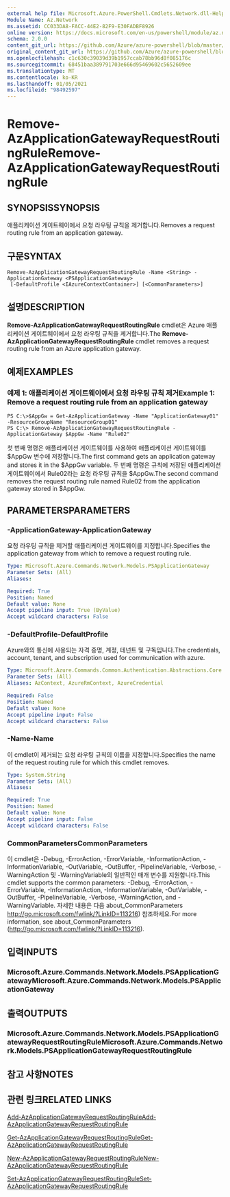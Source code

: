 ```yaml
---
external help file: Microsoft.Azure.PowerShell.Cmdlets.Network.dll-Help.xml
Module Name: Az.Network
ms.assetid: CC033DA8-FACC-44E2-82F9-E30FADBF8926
online version: https://docs.microsoft.com/en-us/powershell/module/az.network/remove-azapplicationgatewayrequestroutingrule
schema: 2.0.0
content_git_url: https://github.com/Azure/azure-powershell/blob/master/src/Network/Network/help/Remove-AzApplicationGatewayRequestRoutingRule.md
original_content_git_url: https://github.com/Azure/azure-powershell/blob/master/src/Network/Network/help/Remove-AzApplicationGatewayRequestRoutingRule.md
ms.openlocfilehash: c1c630c39039d39b1957ccab78bb96d8f085176c
ms.sourcegitcommit: 68451baa389791703e666d95469602c5652609ee
ms.translationtype: MT
ms.contentlocale: ko-KR
ms.lasthandoff: 01/05/2021
ms.locfileid: "98492597"
---
```

# <span data-ttu-id="60094-101">Remove-AzApplicationGatewayRequestRoutingRule</span><span class="sxs-lookup"><span data-stu-id="60094-101">Remove-AzApplicationGatewayRequestRoutingRule</span></span>

## <span data-ttu-id="60094-102">SYNOPSIS</span><span class="sxs-lookup"><span data-stu-id="60094-102">SYNOPSIS</span></span>
<span data-ttu-id="60094-103">애플리케이션 게이트웨이에서 요청 라우팅 규칙을 제거합니다.</span><span class="sxs-lookup"><span data-stu-id="60094-103">Removes a request routing rule from an application gateway.</span></span>

## <span data-ttu-id="60094-104">구문</span><span class="sxs-lookup"><span data-stu-id="60094-104">SYNTAX</span></span>

```
Remove-AzApplicationGatewayRequestRoutingRule -Name <String> -ApplicationGateway <PSApplicationGateway>
 [-DefaultProfile <IAzureContextContainer>] [<CommonParameters>]
```

## <span data-ttu-id="60094-105">설명</span><span class="sxs-lookup"><span data-stu-id="60094-105">DESCRIPTION</span></span>
<span data-ttu-id="60094-106">**Remove-AzApplicationGatewayRequestRoutingRule** cmdlet은 Azure 애플리케이션 게이트웨이에서 요청 라우팅 규칙을 제거합니다.</span><span class="sxs-lookup"><span data-stu-id="60094-106">The **Remove-AzApplicationGatewayRequestRoutingRule** cmdlet removes a request routing rule from an Azure application gateway.</span></span>

## <span data-ttu-id="60094-107">예제</span><span class="sxs-lookup"><span data-stu-id="60094-107">EXAMPLES</span></span>

### <span data-ttu-id="60094-108">예제 1: 애플리케이션 게이트웨이에서 요청 라우팅 규칙 제거</span><span class="sxs-lookup"><span data-stu-id="60094-108">Example 1: Remove a request routing rule from an application gateway</span></span>
```
PS C:\>$AppGw = Get-AzApplicationGateway -Name "ApplicationGateway01" -ResourceGroupName "ResourceGroup01"
PS C:\> Remove-AzApplicationGatewayRequestRoutingRule -ApplicationGateway $AppGw -Name "Rule02"
```

<span data-ttu-id="60094-109">첫 번째 명령은 애플리케이션 게이트웨이를 사용하여 애플리케이션 게이트웨이를 $AppGw 변수에 저장합니다.</span><span class="sxs-lookup"><span data-stu-id="60094-109">The first command gets an application gateway and stores it in the $AppGw variable.</span></span>
<span data-ttu-id="60094-110">두 번째 명령은 규칙에 저장된 애플리케이션 게이트웨이에서 Rule02라는 요청 라우팅 규칙을 $AppGw.</span><span class="sxs-lookup"><span data-stu-id="60094-110">The second command removes the request routing rule named Rule02 from the application gateway stored in $AppGw.</span></span>

## <span data-ttu-id="60094-111">PARAMETERS</span><span class="sxs-lookup"><span data-stu-id="60094-111">PARAMETERS</span></span>

### <span data-ttu-id="60094-112">-ApplicationGateway</span><span class="sxs-lookup"><span data-stu-id="60094-112">-ApplicationGateway</span></span>
<span data-ttu-id="60094-113">요청 라우팅 규칙을 제거할 애플리케이션 게이트웨이를 지정합니다.</span><span class="sxs-lookup"><span data-stu-id="60094-113">Specifies the application gateway from which to remove a request routing rule.</span></span>

```yaml
Type: Microsoft.Azure.Commands.Network.Models.PSApplicationGateway
Parameter Sets: (All)
Aliases:

Required: True
Position: Named
Default value: None
Accept pipeline input: True (ByValue)
Accept wildcard characters: False
```

### <span data-ttu-id="60094-114">-DefaultProfile</span><span class="sxs-lookup"><span data-stu-id="60094-114">-DefaultProfile</span></span>
<span data-ttu-id="60094-115">Azure와의 통신에 사용되는 자격 증명, 계정, 테넌트 및 구독입니다.</span><span class="sxs-lookup"><span data-stu-id="60094-115">The credentials, account, tenant, and subscription used for communication with azure.</span></span>

```yaml
Type: Microsoft.Azure.Commands.Common.Authentication.Abstractions.Core.IAzureContextContainer
Parameter Sets: (All)
Aliases: AzContext, AzureRmContext, AzureCredential

Required: False
Position: Named
Default value: None
Accept pipeline input: False
Accept wildcard characters: False
```

### <span data-ttu-id="60094-116">-Name</span><span class="sxs-lookup"><span data-stu-id="60094-116">-Name</span></span>
<span data-ttu-id="60094-117">이 cmdlet이 제거되는 요청 라우팅 규칙의 이름을 지정합니다.</span><span class="sxs-lookup"><span data-stu-id="60094-117">Specifies the name of the request routing rule for which this cmdlet removes.</span></span>

```yaml
Type: System.String
Parameter Sets: (All)
Aliases:

Required: True
Position: Named
Default value: None
Accept pipeline input: False
Accept wildcard characters: False
```

### <span data-ttu-id="60094-118">CommonParameters</span><span class="sxs-lookup"><span data-stu-id="60094-118">CommonParameters</span></span>
<span data-ttu-id="60094-119">이 cmdlet은 -Debug, -ErrorAction, -ErrorVariable, -InformationAction, -InformationVariable, -OutVariable, -OutBuffer, -PipelineVariable, -Verbose, -WarningAction 및 -WarningVariable의 일반적인 매개 변수를 지원합니다.</span><span class="sxs-lookup"><span data-stu-id="60094-119">This cmdlet supports the common parameters: -Debug, -ErrorAction, -ErrorVariable, -InformationAction, -InformationVariable, -OutVariable, -OutBuffer, -PipelineVariable, -Verbose, -WarningAction, and -WarningVariable.</span></span> <span data-ttu-id="60094-120">자세한 내용은 다음 about_CommonParameters http://go.microsoft.com/fwlink/?LinkID=113216) 참조하세요.</span><span class="sxs-lookup"><span data-stu-id="60094-120">For more information, see about_CommonParameters (http://go.microsoft.com/fwlink/?LinkID=113216).</span></span>

## <span data-ttu-id="60094-121">입력</span><span class="sxs-lookup"><span data-stu-id="60094-121">INPUTS</span></span>

### <span data-ttu-id="60094-122">Microsoft.Azure.Commands.Network.Models.PSApplicationGateway</span><span class="sxs-lookup"><span data-stu-id="60094-122">Microsoft.Azure.Commands.Network.Models.PSApplicationGateway</span></span>

## <span data-ttu-id="60094-123">출력</span><span class="sxs-lookup"><span data-stu-id="60094-123">OUTPUTS</span></span>

### <span data-ttu-id="60094-124">Microsoft.Azure.Commands.Network.Models.PSApplicationGatewayRequestRoutingRule</span><span class="sxs-lookup"><span data-stu-id="60094-124">Microsoft.Azure.Commands.Network.Models.PSApplicationGatewayRequestRoutingRule</span></span>

## <span data-ttu-id="60094-125">참고 사항</span><span class="sxs-lookup"><span data-stu-id="60094-125">NOTES</span></span>

## <span data-ttu-id="60094-126">관련 링크</span><span class="sxs-lookup"><span data-stu-id="60094-126">RELATED LINKS</span></span>

[<span data-ttu-id="60094-127">Add-AzApplicationGatewayRequestRoutingRule</span><span class="sxs-lookup"><span data-stu-id="60094-127">Add-AzApplicationGatewayRequestRoutingRule</span></span>](./Add-AzApplicationGatewayRequestRoutingRule.md)

[<span data-ttu-id="60094-128">Get-AzApplicationGatewayRequestRoutingRule</span><span class="sxs-lookup"><span data-stu-id="60094-128">Get-AzApplicationGatewayRequestRoutingRule</span></span>](./Get-AzApplicationGatewayRequestRoutingRule.md)

[<span data-ttu-id="60094-129">New-AzApplicationGatewayRequestRoutingRule</span><span class="sxs-lookup"><span data-stu-id="60094-129">New-AzApplicationGatewayRequestRoutingRule</span></span>](./New-AzApplicationGatewayRequestRoutingRule.md)

[<span data-ttu-id="60094-130">Set-AzApplicationGatewayRequestRoutingRule</span><span class="sxs-lookup"><span data-stu-id="60094-130">Set-AzApplicationGatewayRequestRoutingRule</span></span>](./Set-AzApplicationGatewayRequestRoutingRule.md)


